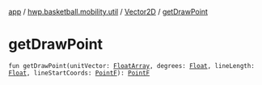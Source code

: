 [app](../../index.md) / [hwp.basketball.mobility.util](../index.md) / [Vector2D](index.md) / [getDrawPoint](.)

# getDrawPoint

`fun getDrawPoint(unitVector: `[`FloatArray`](https://kotlinlang.org/api/latest/jvm/stdlib/kotlin/-float-array/index.html)`, degrees: `[`Float`](https://kotlinlang.org/api/latest/jvm/stdlib/kotlin/-float/index.html)`, lineLength: `[`Float`](https://kotlinlang.org/api/latest/jvm/stdlib/kotlin/-float/index.html)`, lineStartCoords: `[`PointF`](../-point-f/index.md)`): `[`PointF`](../-point-f/index.md)